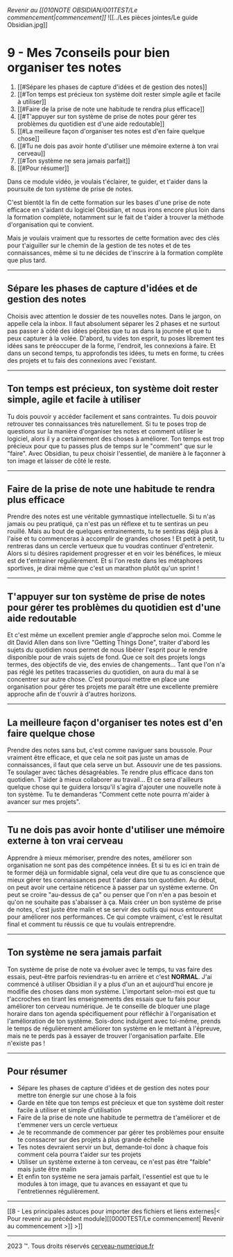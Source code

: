 *Revenir au [[010NOTE OBSIDIAN/001TEST/Le commencement|commencement]]*
![[../Les pièces jointes/Le guide Obsidian.jpg]]

# 9 - Mes 7conseils pour bien organiser tes notes

1.  [[#Sépare les phases de capture d'idées et de gestion des notes]]
2.  [[#Ton temps est précieux ton système doit rester simple agile et facile à utiliser]]
3.  [[#Faire de la prise de note une habitude te rendra plus efficace]]
4.  [[#T'appuyer sur ton système de prise de notes pour gérer tes problèmes du quotidien est d'une aide redoutable]]
5.  [[#La meilleure façon d'organiser tes notes est d'en faire quelque chose]]
6.  [[#Tu ne dois pas avoir honte d'utiliser une mémoire externe à ton vrai cerveau]]
7.  [[#Ton système ne sera jamais parfait]]
8.  [[#Pour résumer]]

Dans ce module vidéo, je voulais t'éclairer, te guider, et t'aider dans la poursuite de ton système de prise de notes.

C'est bientôt la fin de cette formation sur les bases d'une prise de note efficace en s'aidant du logiciel Obsidian, et nous irons encore plus loin dans la formation complète, notamment sur le fait de t'aider à trouver la méthode d'organisation qui te convient.

Mais je voulais vraiment que tu ressortes de cette formation avec des clés pour t'aiguiller sur le chemin de la gestion de tes notes et de tes connaissances, même si tu ne décides de t'inscrire à la formation complète que plus tard.

---

## Sépare les phases de capture d'idées et de gestion des notes

Choisis avec attention le dossier de tes nouvelles notes.
Dans le jargon, on appelle cela la inbox.
Il faut absolument séparer les 2 phases et ne surtout pas passer à côté des idées pépites que tu as dans la journée et que tu peux capturer à la volée.
D'abord, tu vides ton esprit, tu poses librement tes idées sans te préoccuper de la forme, l'endroit, les connexions à faire.
Et dans un second temps, tu approfondis tes idées, tu mets en forme, tu crées des projets et tu fais des connexions avec l'existant.

---

##  Ton temps est précieux, ton système doit rester simple, agile et facile à utiliser

Tu dois pouvoir y accéder facilement et sans contraintes. 
Tu dois pouvoir retrouver tes connaissances très naturellement.
Si tu te poses trop de questions sur la manière d'organiser tes notes et comment utiliser le logiciel, alors il y a certainement des choses à améliorer.
Ton temps est trop précieux pour que tu passes plus de temps sur le "comment" que sur le "faire".
Avec Obsidian, tu peux choisir l'essentiel, de manière à le façonner à ton image et laisser de côté le reste.

---

##  Faire de la prise de note une habitude te rendra plus efficace

Prendre des notes est une véritable gymnastique intellectuelle. 
Si tu n'as jamais ou peu pratiqué, ça n'est pas un réflexe et tu te sentiras un peu rouillé.
Mais au bout de quelques entrainements, tu te sentiras déjà plus à l'aise et tu commenceras à accomplir de grandes choses !
Et petit à petit, tu rentreras dans un cercle vertueux que tu voudras continuer d'entretenir.
Alors si tu désires rapidement progresser et en voir les bénéfices, le mieux est de t'entrainer régulièrement.
Et si l'on reste dans les métaphores sportives, je dirai même que c'est un marathon plutôt qu'un sprint !

---

##  T'appuyer sur ton système de prise de notes pour gérer tes problèmes du quotidien est d'une aide redoutable

Et c'est même un excellent premier angle d'approche selon moi.
Comme le dit David Allen dans son livre "Getting Things Done", traiter d'abord les sujets du quotidien nous permet de nous libérer l'esprit pour le rendre disponible pour de vrais sujets de fond.
Que ce soit des projets longs termes, des objectifs de vie, des envies de changements...
Tant que l'on n'a pas réglé les petites tracasseries du quotidien, on aura du mal à se concentrer sur autre chose.
C'est pourquoi mettre en place une organisation pour gérer tes projets me paraît être une excellente première approche afin de t'ouvrir à d'autres horizons.

---

##  La meilleure façon d'organiser tes notes est d'en faire quelque chose

Prendre des notes sans but, c'est comme naviguer sans boussole.
Pour vraiment être efficace, et que cela ne soit pas juste un amas de connaissances, il faut que cela serve un but.
Assouvir une de tes passions.
Te soulager avec tâches désagréables.
Te rendre plus efficace dans ton quotidien.
T'aider à mieux collaborer au travail...
Et ce sera d'ailleurs quelque chose qui te guidera lorsqu'il s'agira d'ajouter une nouvelle note à ton système.
Tu te demanderas "Comment cette note pourra m'aider à avancer sur mes projets".

---

##  Tu ne dois pas avoir honte d'utiliser une mémoire externe à ton vrai cerveau

Apprendre à mieux mémoriser, prendre des notes, améliorer son organisation ne sont pas des compétence innées.
Et si tu es ici en train de te former déjà un formidable signal, cela veut dire que tu as conscience que mieux gérer tes connaissances peut t'aider dans ton quotidien.
Au début, on peut avoir une certaine réticence à passer par un système externe.
On peut se croire "au-dessus de ça" ou penser que l'on n'en a pas besoin et qu'on ne souhaite pas s'abaisser à ça.
Mais créer un  bon système de prise de notes, c'est juste être malin et se servir des outils qui nous entourent pour améliorer nos performances.
Ce qui compte vraiment, c'est le résultat final et comment tu réussis ce que tu voulais entreprendre.

---

##  Ton système ne sera jamais parfait

Ton système de prise de note va évoluer avec le temps, tu vas faire des essais, peut-être parfois reviendras-tu en arrière et c'est **NORMAL**. 
J'ai commencé à utiliser Obsidian il y a plus d'un an et aujourd'hui encore je modifie des choses dans mon système. 
L'important selon-moi est que tu t'accroches en tirant les enseignements des essais  que tu fais pour améliorer ton cerveau numérique.
Je te conseille de bloquer une plage horaire dans ton agenda spécifiquement pour réfléchir à l'organisation et l'amélioration de ton système.
Sois-donc indulgent avec toi-même, prends le temps de régulièrement améliorer ton système en le mettant à l'épreuve, mais ne te perds pas à essayer de trouver l'organisation parfaite.
Elle n'existe pas !

---

## Pour résumer
- Sépare les phases de capture d'idées et de gestion des notes pour mettre ton énergie sur une chose à la fois
- Garde en tête que ton temps est précieux et que ton système doit rester facile à utiliser et simple d'utilisation
- Faire de la prise de note une habitude te permettra de t'améliorer et de t'emmener vers un cercle vertueux
- Je te recommande de commencer par gérer tes problèmes pour ensuite te conssacrer sur des projets à plus grande échelle
- Tes notes devraient servir un but, demande-toi donc à chaque fois comment cela pourra t'aider sur tes projets
- Utiliser un système externe à ton cerveau, ce n'est pas être "faible" mais juste être malin
- Et enfin ton système ne sera jamais parfait, l'essentiel est que tu le modules à ton image, que tu avances en essayant et que tu l'entretiennes régulièrement.

---

[[8 - Les principales astuces pour importer des fichiers et liens externes|< Pour revenir au précédent module][[0000TEST/Le commencement| Revenir au commencement >]] >]]

---
2023 ™. Tous droits réservés [cerveau-numerique.fr](https://cerveau-numerique.fr/)